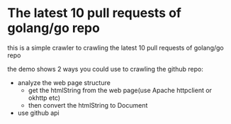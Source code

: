 # The latest 10 pull requests of golang/go repo 
this is a simple crawler to crawling the latest 10 pull requests of golang/go repo

the demo shows 2 ways you could use to crawling the github repo:

- analyze the web page structure
    - get the htmlString from the web page(use Apache httpclient or okhttp etc)
    - then convert the htmlString to Document
- use github api
   



